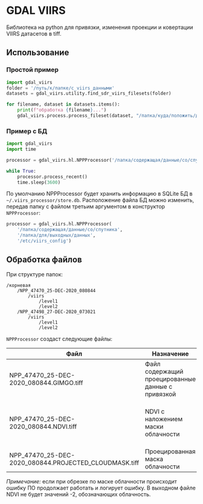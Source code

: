 # GDAL VIIRS

Библиотека на python для привязки, изменения проекции 
и ковертации VIIRS датасетов в tiff.

## Использование

### Простой пример

```python
import gdal_viirs
folder = '/путь/к/папке/с_viirs_данными'
datasets = gdal_viirs.utility.find_sdr_viirs_filesets(folder)

for filename, dataset in datasets.items():
    print(f"обработка {filename}...")
    gdal_viirs.process.process_fileset(dataset, "/папка/куда/положить/данные")
``` 

### Пример с БД

```python
import gdal_viirs
import time

processor = gdal_viirs.hl.NPPProcessor('/папка/содержащая/данные/со/спутника', '/папка/для/выходных/данных')

while True:
    processor.process_recent()
    time.sleep(3600)
```

По умолчанию NPPProcessor будет хранить информацию в SQLite БД в `~/.viirs_processor/store.db`. Расположение
файла БД можно изменить, передав папку с файлом третьим аргументом в конструктор `NPPProcessor`:
```python
processor = gdal_viirs.hl.NPPProcessor(
    '/папка/содержащая/данные/со/спутника', 
    '/папка/для/выходных/данных',
    '/etc/viirs_config')
```

## Обработка файлов
При структуре папок:
```
/корневая
    /NPP_47470_25-DEC-2020_080844
        /viirs
            /level1
            /level2
    /NPP_47498_27-DEC-2020_073021
        /viirs
            /level1
            /level2
```

`NPPProcessor` создаст следующие файлы:

| Файл                                                  | Назначение                                      | Прочее  
|-------------------------------------------------------|-------------------------------------------------|----------
| NPP_47470_25-DEC-2020_080844.GIMGO.tiff               |Файл содержащий проецированные данные с привязкой|
| NPP_47470_25-DEC-2020_080844.NDVI.tiff                |NDVI с наложением маски облачности               |Значения от -1 до 1, -2 обозначает закрытую облачностью зону
| NPP_47470_25-DEC-2020_080844.PROJECTED_CLOUDMASK.tiff |Проецированная маска облачности                  |

_Примечание:_ если при обрезке по маске облачности происходит ошибку ПО продолжает работать и логирует
ошибку. В выходном файле NDVI не будет значений -2, обозначающих облачность.